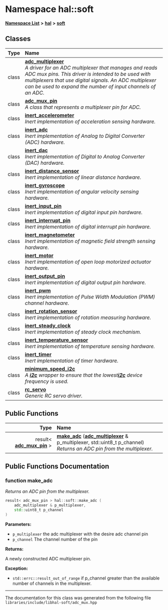 

# Namespace hal::soft



[**Namespace List**](namespaces.md) **>** [**hal**](namespacehal.md) **>** [**soft**](namespacehal_1_1soft.md)




















## Classes

| Type | Name |
| ---: | :--- |
| class | [**adc\_multiplexer**](classhal_1_1soft_1_1adc__multiplexer.md) <br>_A driver for an ADC multiplexer that manages and reads ADC mux pins. This driver is intended to be used with multiplexers that use digital signals. An ADC multiplexer can be used to expand the number of input channels of an ADC._  |
| class | [**adc\_mux\_pin**](classhal_1_1soft_1_1adc__mux__pin.md) <br>_A class that represents a multiplexer pin for ADC._  |
| class | [**inert\_accelerometer**](classhal_1_1soft_1_1inert__accelerometer.md) <br>_Inert implementation of acceleration sensing hardware._  |
| class | [**inert\_adc**](classhal_1_1soft_1_1inert__adc.md) <br>_Inert implementation of Analog to Digital Converter (ADC) hardware._  |
| class | [**inert\_dac**](classhal_1_1soft_1_1inert__dac.md) <br>_Inert implementation of Digital to Analog Converter (DAC) hardware._  |
| class | [**inert\_distance\_sensor**](classhal_1_1soft_1_1inert__distance__sensor.md) <br>_Inert implementation of linear distance hardware._  |
| class | [**inert\_gyroscope**](classhal_1_1soft_1_1inert__gyroscope.md) <br>_Inert implementation of angular velocity sensing hardware._  |
| class | [**inert\_input\_pin**](classhal_1_1soft_1_1inert__input__pin.md) <br>_Inert implementation of digital input pin hardware._  |
| class | [**inert\_interrupt\_pin**](classhal_1_1soft_1_1inert__interrupt__pin.md) <br>_Inert implementation of digital interrupt pin hardware._  |
| class | [**inert\_magnetometer**](classhal_1_1soft_1_1inert__magnetometer.md) <br>_Inert implementation of magnetic field strength sensing hardware._  |
| class | [**inert\_motor**](classhal_1_1soft_1_1inert__motor.md) <br>_Inert implementation of open loop motorized actuator hardware._  |
| class | [**inert\_output\_pin**](classhal_1_1soft_1_1inert__output__pin.md) <br>_Inert implementation of digital output pin hardware._  |
| class | [**inert\_pwm**](classhal_1_1soft_1_1inert__pwm.md) <br>_Inert implementation of Pulse Width Modulation (PWM) channel hardware._  |
| class | [**inert\_rotation\_sensor**](classhal_1_1soft_1_1inert__rotation__sensor.md) <br>_Inert implementation of rotation measuring hardware._  |
| class | [**inert\_steady\_clock**](classhal_1_1soft_1_1inert__steady__clock.md) <br>_Inert implementation of steady clock mechanism._  |
| class | [**inert\_temperature\_sensor**](classhal_1_1soft_1_1inert__temperature__sensor.md) <br>_Inert implementation of temperature sensing hardware._  |
| class | [**inert\_timer**](classhal_1_1soft_1_1inert__timer.md) <br>_Inert implementation of timer hardware._  |
| class | [**minimum\_speed\_i2c**](classhal_1_1soft_1_1minimum__speed__i2c.md) <br>_A_ [_**i2c**_](classhal_1_1i2c.md) _wrapper to ensure that the lowest_[_**i2c**_](classhal_1_1i2c.md) _device frequency is used._ |
| class | [**rc\_servo**](classhal_1_1soft_1_1rc__servo.md) <br>_Generic RC servo driver._  |






















## Public Functions

| Type | Name |
| ---: | :--- |
|  result&lt; [**adc\_mux\_pin**](classhal_1_1soft_1_1adc__mux__pin.md) &gt; | [**make\_adc**](#function-make_adc) ([**adc\_multiplexer**](classhal_1_1soft_1_1adc__multiplexer.md) & p\_multiplexer, std::uint8\_t p\_channel) <br>_Returns an ADC pin from the multiplexer._  |




























## Public Functions Documentation




### function make\_adc 

_Returns an ADC pin from the multiplexer._ 
```C++
result< adc_mux_pin > hal::soft::make_adc (
    adc_multiplexer & p_multiplexer,
    std::uint8_t p_channel
) 
```





**Parameters:**


* `p_multiplexer` the adc multiplexer with the desire adc channel pin 
* `p_channel` The channel number of the pin 



**Returns:**

A newly constructed ADC multiplexer pin. 




**Exception:**


* `std::errc::result_out_of_range` if p\_channel greater than the available number of channels in the multiplexer. 




        

------------------------------
The documentation for this class was generated from the following file `libraries/include/libhal-soft/adc_mux.hpp`

